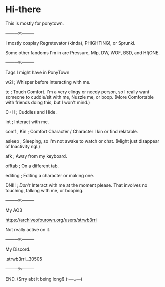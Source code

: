 # Hi-there
This is mostly for ponytown.

────୨ৎ────

I mostly cosplay Regretevator (kinda), PHIGHTING!, or Sprunki.

Some other fandoms I'm in are Pressure, Mlp, DW, WOF, BSD, and HfjONE.

────୨ৎ────

Tags I might have in PonyTown 

w2i ; Whisper before interacting with me.

tc ; Touch Comfort. I'm a very clingy or needy person, so I really want someone to cuddle/sit with me, Nuzzle me, or boop. (More Comfortable with friends doing this, but I won't mind.)

C+H ; Cuddles and Hide.

int ; Interact with me.

comf , Kin ; Comfort Character / Character I kin or find relatable. 

asleep ; Sleeping, so I'm not awake to watch or chat. (Might just disappear of Inactivity ngl.)

afk ; Away from my keyboard.

offtab ; On a different tab.

editing ; Editing a character or making one.

DNI!! ; *Don't* Interact with me at the moment please. That involves no touching, talking with me, or booping.

────୨ৎ────

My AO3

https://archiveofourown.org/users/strwb3rri

Not really active on it.

────୨ৎ────

My Discord.

.strwb3rri._30505

────୨ৎ────

END. (Srry abt it being long!) (ᵕ—ᴗ—)
